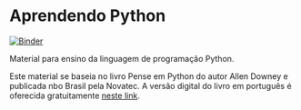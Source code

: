 # Aprendendo Python

[![Binder](https://mybinder.org/badge_logo.svg)](https://mybinder.org/v2/gh/gabraganca/aprendendo_python/master)


Material para ensino da linguagem de programação Python.

Este material se baseia no livro Pense em Python do autor Allen Downey e
publicada nbo Brasil pela Novatec. A versão digital do livro em português
é oferecida gratuitamente [neste link][pense-python].

[pense-python]: https://penseallen.github.io/PensePython2e/
